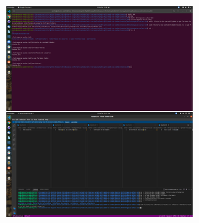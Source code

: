 <div align="center">
  <img src="./exercicio-aula.png" alt="Exercício Pt1">
    <img src="./exercicio-aula-2.png" alt="Exercício Pt2">
<div>